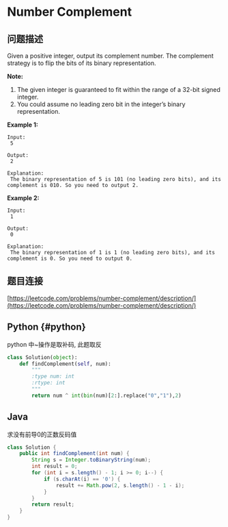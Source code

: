 # Number Complement

## 问题描述

Given a positive integer, output its complement number. The complement strategy is to flip the bits of its binary representation.

**Note:**

1. The given integer is guaranteed to fit within the range of a 32-bit signed integer.
2. You could assume no leading zero bit in the integer’s binary representation.

**Example 1:**

```text
Input:
 5

Output:
 2

Explanation:
 The binary representation of 5 is 101 (no leading zero bits), and its complement is 010. So you need to output 2.
```

**Example 2:**

```text
Input:
 1

Output:
 0

Explanation:
 The binary representation of 1 is 1 (no leading zero bits), and its complement is 0. So you need to output 0.
```

## 题目连接

[https://leetcode.com/problems/number-complement/description/](https://leetcode.com/problems/number-complement/description/)

## Python {#python}

python 中~操作是取补码, 此题取反

```python
class Solution(object):
    def findComplement(self, num):
        """
        :type num: int
        :rtype: int
        """
        return num ^ int(bin(num)[2:].replace("0","1"),2)
```

## Java

求没有前导0的正数反码值

```java
class Solution {
    public int findComplement(int num) {
        String s = Integer.toBinaryString(num);
        int result = 0;
        for (int i = s.length() - 1; i >= 0; i--) {
            if (s.charAt(i) == '0') {
                result += Math.pow(2, s.length() - 1 - i);
            }
        }
        return result;
    }
}
```

